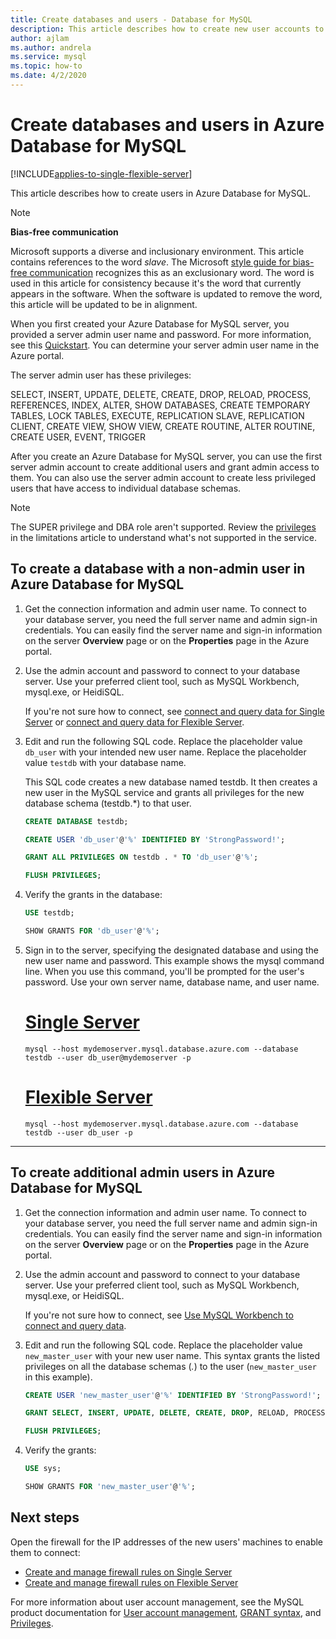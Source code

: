 ```yaml
---
title: Create databases and users - Database for MySQL
description: This article describes how to create new user accounts to interact with an Azure Database for MySQL server.
author: ajlam
ms.author: andrela
ms.service: mysql
ms.topic: how-to
ms.date: 4/2/2020
---
```


# Create databases and users in Azure Database for MySQL

[!INCLUDE[applies-to-single-flexible-server](includes/applies-to-single-flexible-server.md)]

This article describes how to create users in Azure Database for MySQL.

> [!NOTE]
> **Bias-free communication**
>
> Microsoft supports a diverse and inclusionary environment. This article contains references to the word *slave*. The Microsoft [style guide for bias-free communication](https://github.com/MicrosoftDocs/microsoft-style-guide/blob/master/styleguide/bias-free-communication.md) recognizes this as an exclusionary word. The word is used in this article for consistency because it's the word that currently appears in the software. When the software is updated to remove the word, this article will be updated to be in alignment.
>

When you first created your Azure Database for MySQL server, you provided a server admin user name and password. For more information, see this [Quickstart](quickstart-create-mysql-server-database-using-azure-portal.md). You can determine your server admin user name in the Azure portal.

The server admin user has these privileges: 

   SELECT, INSERT, UPDATE, DELETE, CREATE, DROP, RELOAD, PROCESS, REFERENCES, INDEX, ALTER, SHOW DATABASES, CREATE TEMPORARY TABLES, LOCK TABLES, EXECUTE, REPLICATION SLAVE, REPLICATION CLIENT, CREATE VIEW, SHOW VIEW, CREATE ROUTINE, ALTER ROUTINE, CREATE USER, EVENT, TRIGGER


After you create an Azure Database for MySQL server, you can use the first server admin account to create additional users and grant admin access to them. You can also use the server admin account to create less privileged users that have access to individual database schemas.

> [!NOTE]
> The SUPER privilege and DBA role aren't supported. Review the [privileges](concepts-limits.md#privilege-support) in the limitations article to understand what's not supported in the service.

## To create a database with a non-admin user in Azure Database for MySQL

1. Get the connection information and admin user name.
   To connect to your database server, you need the full server name and admin sign-in credentials. You can easily find the server name and sign-in information on the server **Overview** page or on the **Properties** page in the Azure portal.

2. Use the admin account and password to connect to your database server. Use your preferred client tool, such as MySQL Workbench, mysql.exe, or HeidiSQL.
   
   If you're not sure how to connect, see [connect and query data for Single Server](./connect-workbench.md) or [connect and query data for Flexible Server](./flexible-server/connect-workbench.md).

3. Edit and run the following SQL code. Replace the placeholder value `db_user` with your intended new user name. Replace the placeholder value `testdb` with your database name.

   This SQL code creates a new database named testdb. It then creates a new user in the MySQL service and grants all privileges for the new database schema (testdb.\*) to that user.

   ```sql
   CREATE DATABASE testdb;

   CREATE USER 'db_user'@'%' IDENTIFIED BY 'StrongPassword!';

   GRANT ALL PRIVILEGES ON testdb . * TO 'db_user'@'%';

   FLUSH PRIVILEGES;
   ```

4. Verify the grants in the database:

   ```sql
   USE testdb;

   SHOW GRANTS FOR 'db_user'@'%';
   ```

5. Sign in to the server, specifying the designated database and using the new user name and password. This example shows the mysql command line. When you use this command, you'll be prompted for the user's password. Use your own server name, database name, and user name.

   # [Single Server](#tab/single-server)

   ```azurecli-interactive
   mysql --host mydemoserver.mysql.database.azure.com --database testdb --user db_user@mydemoserver -p
   ```
   # [Flexible Server](#tab/flexible-server)

   ```azurecli-interactive
   mysql --host mydemoserver.mysql.database.azure.com --database testdb --user db_user -p
   ```
 ---

## To create additional admin users in Azure Database for MySQL

1. Get the connection information and admin user name.
   To connect to your database server, you need the full server name and admin sign-in credentials. You can easily find the server name and sign-in information on the server **Overview** page or on the **Properties** page in the Azure portal.

2. Use the admin account and password to connect to your database server. Use your preferred client tool, such as MySQL Workbench, mysql.exe, or HeidiSQL.
   
   If you're not sure how to connect, see [Use MySQL Workbench to connect and query data](./connect-workbench.md).

3. Edit and run the following SQL code. Replace the placeholder value `new_master_user` with your new user name. This syntax grants the listed privileges on all the database schemas (*.*) to the user (`new_master_user` in this example).

   ```sql
   CREATE USER 'new_master_user'@'%' IDENTIFIED BY 'StrongPassword!';

   GRANT SELECT, INSERT, UPDATE, DELETE, CREATE, DROP, RELOAD, PROCESS, REFERENCES, INDEX, ALTER, SHOW DATABASES, CREATE TEMPORARY TABLES, LOCK TABLES, EXECUTE, REPLICATION SLAVE, REPLICATION CLIENT, CREATE VIEW, SHOW VIEW, CREATE ROUTINE, ALTER ROUTINE, CREATE USER, EVENT, TRIGGER ON *.* TO 'new_master_user'@'%' WITH GRANT OPTION;

   FLUSH PRIVILEGES;
   ```

4. Verify the grants:

   ```sql
   USE sys;

   SHOW GRANTS FOR 'new_master_user'@'%';
   ```

## Next steps

Open the firewall for the IP addresses of the new users' machines to enable them to connect:
- [Create and manage firewall rules on Single Server](howto-manage-firewall-using-portal.md) 
- [ Create and manage firewall rules on Flexible Server](flexible-server/how-to-connect-tls-ssl.md)

For more information about user account management, see the MySQL product documentation for [User account management](https://dev.mysql.com/doc/refman/5.7/en/access-control.html), [GRANT syntax](https://dev.mysql.com/doc/refman/5.7/en/grant.html), and [Privileges](https://dev.mysql.com/doc/refman/5.7/en/privileges-provided.html).
